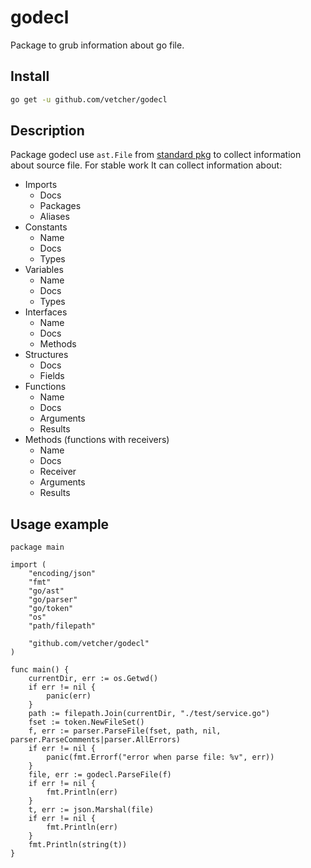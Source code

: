 # godecl
Package to grub information about go file.

## Install
``` bash
go get -u github.com/vetcher/godecl
```

## Description

Package godecl use `ast.File` from [standard pkg](http://golang.org/pkg/go/ast) to collect information about source file.
For stable work
It can collect information about:
* Imports
    * Docs
    * Packages
    * Aliases
* Constants
    * Name
    * Docs
    * Types
* Variables
    * Name
    * Docs
    * Types
* Interfaces
    * Name
    * Docs
    * Methods
* Structures
    * Docs
    * Fields
* Functions
    * Name
    * Docs
    * Arguments
    * Results
* Methods (functions with receivers)
    * Name
    * Docs
    * Receiver
    * Arguments
    * Results

## Usage example
``` golang
package main

import (
	"encoding/json"
	"fmt"
	"go/ast"
	"go/parser"
	"go/token"
	"os"
	"path/filepath"

	"github.com/vetcher/godecl"
)

func main() {
	currentDir, err := os.Getwd()
	if err != nil {
		panic(err)
	}
	path := filepath.Join(currentDir, "./test/service.go")
	fset := token.NewFileSet()
	f, err := parser.ParseFile(fset, path, nil, parser.ParseComments|parser.AllErrors)
	if err != nil {
		panic(fmt.Errorf("error when parse file: %v", err))
	}
	file, err := godecl.ParseFile(f)
	if err != nil {
		fmt.Println(err)
	}
	t, err := json.Marshal(file)
	if err != nil {
		fmt.Println(err)
	}
	fmt.Println(string(t))
}
```
